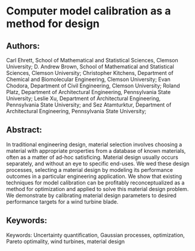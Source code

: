 # Computer model calibration as a method for design
## Authors: 
Carl Ehrett, School of Mathematical and Statistical Sciences, Clemson University; 
D. Andrew Brown, School of Mathematical and Statistical Sciences, Clemson University;
Christopher Kitchens, Department of Chemical and Biomolecular Engineering, Clemson University;
Evan Chodora, Department of Civil Engineering, Clemson University;
Roland Platz, Department of Architectural Engineering, Pennsylvania State University;
Leslie Xu, Department of Architectural Engineering, Pennsylvania State University;
and Sez Atamturktur, Department of Architectural Engineering, Pennsylvania State University;

## Abstract: 
In traditional engineering design, material selection involves choosing a material
with appropriate properties from a database of known materials, often as a matter
of ad-hoc satisficing. Material design usually occurs separately, and without an eye
to specific end-uses. We wed these design processes, selecting a material design by
modeling its performance outcomes in a particular engineering application. We show
that existing techniques for model calibration can be profitably reconceptualized as
a method for optimization and applied to solve this material design problem. We
demonstrate by calibrating material design parameters to desired performance targets
for a wind turbine blade.

## Keywords: 
Keywords: Uncertainty quantification, Gaussian processes, optimization, Pareto optimality,
wind turbines, material design
